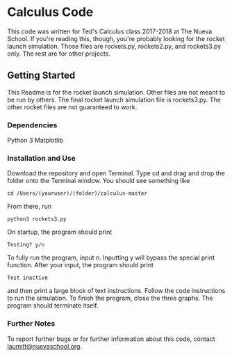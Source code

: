 # Calculus Code

This code was written for Ted's Calculus class 2017-2018 at The Nueva School. If you're reading this, though, you're probably looking for the rocket launch simulation. Those files are rockets.py, rockets2.py, and rockets3.py only. The rest are for other projects.

## Getting Started

This Readme is for the rocket launch simulation. Other files are not meant to be run by others.
The final rocket launch simulation file is rockets3.py. The other rocket files are not guaranteed to work.

### Dependencies

Python 3
Matplotlib

### Installation and Use

Download the repository and open Terminal. Type cd and drag and drop the folder onto the Terminal window. You should see something like

```
cd /Users/(youruser)/(folder)/calculus-master 
```
From there, run

```
python3 rockets3.py
```

On startup, the program should print

```
Testing? y/n
```
To fully run the program, input n. Inputting y will bypass the special print function.
After your input, the program should print

```
Test inactive
```
and then print a large block of text instructions. Follow the code instructions to run the simulation. To finish the program, close the three graphs. The program should terminate itself.

### Further Notes

To report further bugs or for further information about this code, contact laumitt@nuevaschool.org.
